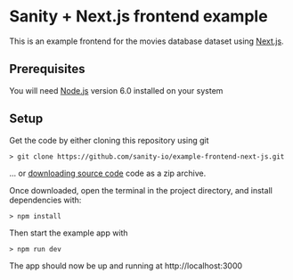 Sanity + Next.js frontend example
===

This is an example frontend for the movies database dataset using [Next.js](https://github.com/zeit/next.js/).

## Prerequisites
You will need [Node.js](https://nodejs.org) version 6.0 installed on your system

## Setup

Get the code by either cloning this repository using git

    > git clone https://github.com/sanity-io/example-frontend-next-js.git

... or [downloading source code](https://github.com/sanity-io/example-frontend-next-js/archive/master.zip) code as a zip archive.

Once downloaded, open the terminal in the project directory, and install dependencies with:

    > npm install

Then start the example app with

    > npm run dev

The app should now be up and running at http://localhost:3000